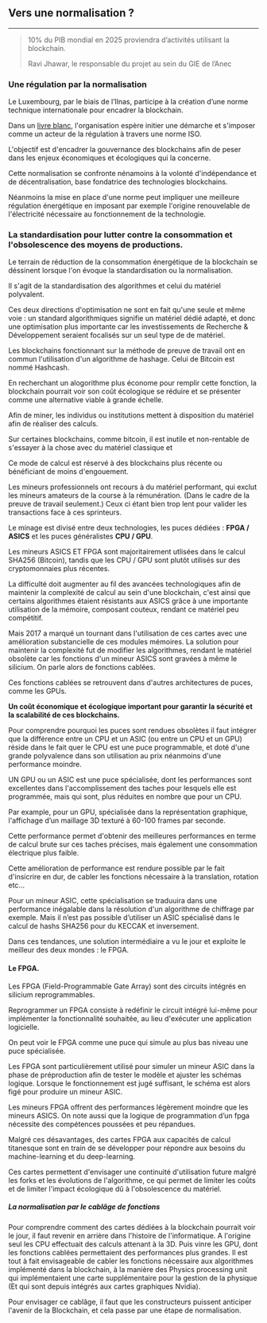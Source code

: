 ## Vers une normalisation ?
---

> 10% du PIB mondial en 2025 proviendra d’activités utilisant la blockchain.
> 
> Ravi Jhawar, le responsable du projet au sein du GIE de l’Anec

### Une régulation par la normalisation
Le Luxembourg, par le biais de l’Ilnas, participe à la création d’une norme technique internationale pour encadrer la blockchain. 

Dans un [livre blanc](../../sources/wp_blockchain_ilnase.pdf), l'organisation espère initier une démarche et s'imposer comme un acteur de la régulation à travers une norme ISO.

L'objectif est d'encadrer la gouvernance des blockchains afin de peser dans les enjeux économiques et écologiques qui la concerne. 

Cette normalisation se confronte nénamoins à la volonté d'indépendance et de décentralisation, base fondatrice des technologies blockchains. 

Néanmoins la mise en place d'une norme peut impliquer une meilleure régulation énergétique en imposant par exemple l'origine renouvelable de l'électricité nécessaire au fonctionnement de la technologie.

### La standardisation pour lutter contre la consommation et l'obsolescence des moyens de productions.

Le terrain de réduction de la consommation énergétique de la blockchain se déssinent lorsque l'on évoque la standardisation ou la normalisation.

Il s'agit de la standardisation des algorithmes et celui du matériel polyvalent.

Ces deux directions d'optimisation ne sont en fait qu'une seule et même voie : un standard algorithmiques signifie un matériel dédié adapté, et donc une optimisation plus importante car les investissements de Recherche & Développement seraient focalisés sur un seul type de de matériel.

Les blockchains fonctionnant sur la méthode de preuve de travail ont en commun l'utilisation d'un algorithme de hashage. Celui de Bitcoin est nommé Hashcash.

En recherchant un alogorithme plus économe pour remplir cette fonction, la blockchain pourrait voir son coût écologique se réduire et se présenter comme une alternative viable à grande échelle.

Afin de miner, les individus ou institutions mettent à disposition du matériel afin de réaliser des calculs. 

Sur certaines blockchains, comme bitcoin, il est inutile et non-rentable de s'essayer à la chose avec du matériel classique et 

Ce mode de calcul est réservé à des blockchains plus récente ou bénéficiant de moins d'engouement.

Les mineurs professionnels ont recours à du matériel performant, qui exclut les mineurs amateurs de la course à la rémunération. (Dans le cadre de la preuve de travail seulement.) Ceux ci étant bien trop lent pour valider les transactions face à ces sprinteurs.

Le minage est divisé entre deux technologies, les puces dédiées : **FPGA / ASICS** et les puces généralistes **CPU / GPU**.

Les mineurs ASICS ET FPGA sont majoritairement utlisées dans le calcul SHA256 (Bitcoin), tandis que les CPU / GPU sont plutôt utilisés sur des cryptomonnaies plus récentes.

La difficulté doit augmenter au fil des avancées technologiques afin de maintenir la complexité de calcul au sein d'une blockchain, c'est ainsi que certains algorithmes étaient résistants aux ASICS grâce à une importante utilisation de la mémoire, composant couteux, rendant ce matériel peu compétitif.

Mais 2017 a marqué un tournant dans l'utilisation de ces cartes avec une amélioration substancielle de ces modules mémoires. La solution pour maintenir la complexité fut de modifier les algorithmes, rendant le matériel obsolète car les fonctions d'un mineur ASICS sont gravées à même le silicium. On parle alors de fonctions cablées.

Ces fonctions cablées se retrouvent dans d'autres architectures de puces, comme les GPUs.

**Un coût économique et écologique important pour garantir la sécurité et la scalabilité de ces blockchains.**

Pour comprendre pourquoi les puces sont rendues obsolètes il faut intégrer  que la différence entre un CPU et un ASIC (ou entre un CPU et un GPU) réside dans le fait quer le CPU est une puce programmable, et doté d'une grande polyvalence dans son utilisation au prix néanmoins d'une performance moindre.
 
 UN GPU ou un ASIC est une puce spécialisée, dont les performances sont excellentes dans l'accomplissement des taches pour lesquels elle est programmée, mais qui sont, plus réduites en nombre que pour un CPU. 
 
 Par example, pour un GPU, spécialisée dans la représentation graphique, l'affichage d’un maillage 3D texturé à 60-100 frames par seconde.
 
 Cette performance permet d'obtenir des meilleures performances en terme de calcul brute sur ces taches précises, mais également une consommation électrique plus faible.
 
 Cette amélioration de performance est rendure possible par le fait d'insicrire en dur, de cabler les fonctions nécessaire à la translation, rotation etc...
 
 Pour un mineur ASIC, cette spécialisation se traduuira dans une performance inégalable dans la résolution d'un algorithme de chiffrage par exemple. Mais il n’est pas possible d’utiliser un ASIC spécialisé dans le calcul de hashs SHA256 pour du KECCAK et inversement.
 
 
Dans ces tendances, une solution intermédiaire a vu le jour et exploite le meilleur des deux mondes : le FPGA.

#### Le FPGA.
Les FPGA (Field-Programmable Gate Array) sont des circuits intégrés en silicium reprogrammables. 

Reprogrammer un FPGA consiste à redéfinir le circuit intégré lui-même pour implémenter la fonctionnalité souhaitée, au lieu d'exécuter une application logicielle. 

On peut voir le FPGA comme une puce qui simule au plus bas niveau une puce spécialisée.  

Les FPGA sont particulièrement utilisé pour simuler un mineur ASIC dans la phase de préproduction afin de tester le modèle et ajuster les schémas logique. Lorsque le fonctionnement est jugé suffisant, le schéma est alors figé pour produire un mineur ASIC. 

Les mineurs FPGA offrent des performances légèrement moindre que les mineurs ASICS. On note aussi que la logique de programmation d’un fpga nécessite des compétences poussées et peu répandues.

Malgré ces désavantages, des cartes FPGA aux capacités de calcul titanesque sont en train de se développer pour répondre aux besoins du machine-learning et du deep-learning. 

Ces cartes permettent d'envisager une continuité d'utilisation future malgré les forks et les évolutions de l'algorithme, ce qui permet de limiter les coûts et de limiter l'impact écologique dû à l'obsolescence du matériel.

##### La normalisation par le cablâge de fonctions
Pour comprendre comment des cartes dédiées à la blockchain pourrait voir le jour, il faut revenir en arrière dans l'histoire de l'informatique. A l'origine seul les CPU effectuait des calculs attenant à la 3D. Puis vinre les GPU, dont les fonctions cablées permettaient des performances plus grandes. Il est tout à fait envisageable de cabler les fonctions nécessaire aux algorithmes implémenté dans la blockchain, à la manière des Physics processing unit qui implémentaient une carte supplémentaire pour la gestion de la physique (Et qui sont depuis intégrés aux cartes graphiques Nvidia).

Pour envisager ce cablâge, il faut que les constructeurs puissent anticiper l'avenir de la Blockchain, et cela passe par une étape de normalisation.
